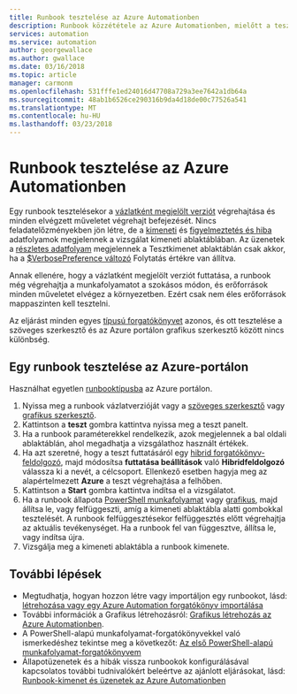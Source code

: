 ```yaml
---
title: Runbook tesztelése az Azure Automationben
description: Runbook közzététele az Azure Automationben, mielőtt a teszteléshez le annak érdekében, hogy megfelelően működik-e.  Ez a cikk ismerteti egy runbook tesztelése, és tekintse meg a kimenetet.
services: automation
ms.service: automation
author: georgewallace
ms.author: gwallace
ms.date: 03/16/2018
ms.topic: article
manager: carmonm
ms.openlocfilehash: 531fffe1ed24016d47708a729a3ee7642a1db64a
ms.sourcegitcommit: 48ab1b6526ce290316b9da4d18de00c77526a541
ms.translationtype: MT
ms.contentlocale: hu-HU
ms.lasthandoff: 03/23/2018
---
```

# <a name="testing-a-runbook-in-azure-automation"></a>Runbook tesztelése az Azure Automationben
Egy runbook tesztelésekor a [vázlatként megjelölt verziót](automation-creating-importing-runbook.md#publishing-a-runbook) végrehajtása és minden elvégzett műveletet végrehajt befejezését. Nincs feladatelőzményekben jön létre, de a [kimeneti](automation-runbook-output-and-messages.md#output-stream) és [figyelmeztetés és hiba](automation-runbook-output-and-messages.md#message-streams) adatfolyamok megjelennek a vizsgálat kimeneti ablaktáblában. Az üzenetek a [részletes adatfolyam](automation-runbook-output-and-messages.md#message-streams) megjelennek a Tesztkimenet ablaktáblán csak akkor, ha a [$VerbosePreference változó](automation-runbook-output-and-messages.md#preference-variables) Folytatás értékre van állítva.

Annak ellenére, hogy a vázlatként megjelölt verziót futtatása, a runbook még végrehajtja a munkafolyamatot a szokásos módon, és erőforrások minden műveletet elvégez a környezetben. Ezért csak nem éles erőforrások mappaszinten kell tesztelni.

Az eljárást minden egyes [típusú forgatókönyvet](automation-runbook-types.md) azonos, és ott tesztelése a szöveges szerkesztő és az Azure portálon grafikus szerkesztő között nincs különbség.  

## <a name="to-test-a-runbook-in-the-azure-portal"></a>Egy runbook tesztelése az Azure-portálon
Használhat egyetlen [runbooktípusba](automation-runbook-types.md) az Azure portálon.

1. Nyissa meg a runbook vázlatverzióját vagy a [szöveges szerkesztő](automation-edit-textual-runbook.md) vagy [grafikus szerkesztő](automation-graphical-authoring-intro.md).
2. Kattintson a **teszt** gombra kattintva nyissa meg a teszt panelt.
3. Ha a runbook paraméterekkel rendelkezik, azok megjelennek a bal oldali ablaktáblán, ahol megadhatja a vizsgálathoz használt értékek.
4. Ha azt szeretné, hogy a teszt futtatásáról egy [hibrid forgatókönyv-feldolgozó](automation-hybrid-runbook-worker.md), majd módosítsa **futtatása beállítások** való **Hibridfeldolgozó** válassza ki a nevét, a célcsoport.  Ellenkező esetben hagyja meg az alapértelmezett **Azure** a teszt végrehajtása a felhőben.
5. Kattintson a **Start** gombra kattintva indítsa el a vizsgálatot.
6. Ha a runbook állapota [PowerShell munkafolyamat](automation-runbook-types.md#powershell-workflow-runbooks) vagy [grafikus](automation-runbook-types.md#graphical-runbooks), majd állítsa le, vagy felfüggeszti, amíg a kimeneti ablaktábla alatti gombokkal tesztelését. A runbook felfüggesztésekor felfüggesztés előtt végrehajtja az aktuális tevékenységet. Ha a runbook fel van függesztve, állítsa le, vagy indítsa újra.
7. Vizsgálja meg a kimeneti ablaktábla a runbook kimenete.

## <a name="next-steps"></a>További lépések
* Megtudhatja, hogyan hozzon létre vagy importáljon egy runbookot, lásd: [létrehozása vagy egy Azure Automation forgatókönyv importálása](automation-creating-importing-runbook.md)
* További információk a Grafikus létrehozásról: [Grafikus létrehozás az Azure Automationben](automation-graphical-authoring-intro.md).
* A PowerShell-alapú munkafolyamat-forgatókönyvekkel való ismerkedéshez tekintse meg a következőt: [Az első PowerShell-alapú munkafolyamat-forgatókönyvem](automation-first-runbook-textual.md)
* Állapotüzenetek és a hibák vissza runbookok konfigurálásával kapcsolatos további tudnivalókért beleértve az ajánlott eljárásokat, lásd: [Runbook-kimenet és üzenetek az Azure Automationben](automation-runbook-output-and-messages.md)

